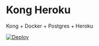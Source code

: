 # Kong Heroku
Kong + Docker + Postgres + Heroku

[![Deploy](https://www.herokucdn.com/deploy/button.svg)](https://heroku.com/deploy)